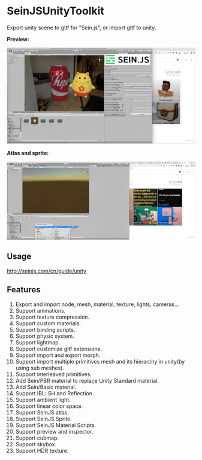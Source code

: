 # SeinJSUnityToolkit

Export unity scene to gltf for "Sein.js", or import gltf to unity.

**Preview:**

![](./preview.gif)

**Atlas and sprite:**

![](./2d.gif)

## Usage

http://seinjs.com/cn/guide/unity

## Features

1. Export and import node, mesh, material, texture, lights, cameras...
2. Support animations.
3. Support texture compression.
4. Support custom materials.
5. Support binding scripts.
6. Support physic system.
8.  Support lightmap.
9.  Support customize gltf extensions.
10. Support import and export morph.
12. Support import multiple primitives mesh and its hierarchy in unity(by using sub meshes).
13. Support interleaved primitives.
14. Add Sein/PBR material to replace Unity Standard material.
15. Add Sein/Basic material.
16. Support IBL: SH and Reflection.
17. Support ambient light.
18. Support linear color space.
19. Support SeinJS atlas.
20. Support SeinJS Sprite.
21. Support SeinJS Material Scripts.
22. Support preview and inspector.
23. Support cubmap.
24. Support skybox.
25. Support HDR texture.
